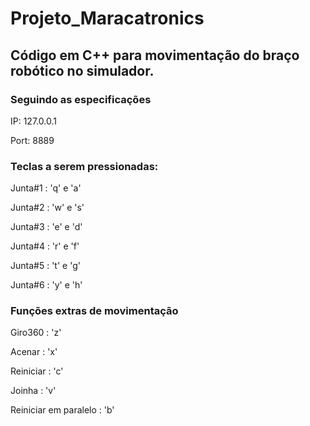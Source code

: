 # Projeto_Maracatronics

## Código em C++ para movimentação do braço robótico no simulador.

### Seguindo as especificações 
IP: 127.0.0.1

Port: 8889

### Teclas a serem pressionadas:

Junta#1 : 'q' e 'a'

Junta#2 : 'w' e 's'

Junta#3 : 'e' e 'd'

Junta#4 : 'r' e 'f'

Junta#5 : 't' e 'g'

Junta#6 : 'y' e 'h'

### Funções extras de movimentação

Giro360 : 'z'

Acenar : 'x'

Reiniciar : 'c'

Joinha : 'v'

Reiniciar em paralelo : 'b'



